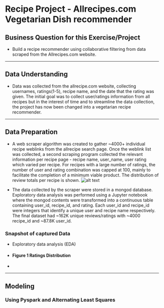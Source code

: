 # Recipe Project - Allrecipes.com Vegetarian Dish recommender
## Business Question for this Exercise/Project
* Build a recipe recommender using collaborative filtering from data scraped from the Allrecipes.com website.

---
## Data Understanding
* Data was collected from the allrecipe.com website, collecting usernames, ratings(1-5), recipe name, and the date that the rating was given.  The initial goal was to collect user/ratings information from all recipes but in the interest of time and to streamline the data collection, the project has now been changed into a vegetarian recipe recommender.  
---
## Data Preparation
* A web scraper algorithm was created to gather ~4000+ individual recipe weblinks from the allrecipe search page.  Once the weblink list was collected, a second scraping program collected the relevant information per recipe page - recipe name, user_name, user rating which varied per recipe.  For recipes with a large number of ratings, the number of user and rating combination was capped at 100, mainly to facilitate the completion of a minimum viable product. The distribution of review totals per recipe is shown. ![alt text](https://github.com/pineda-vv/allrecipe_recommender/blob/master/data/review_dist.png)

* The data collected by the scraper were stored in a mongod database.  Exploratory data analysis was performed using a Jupyter notebook where the mongod contents were transformed into a continuous table containing user_id, recipe_id, and rating.  Each user_id and recipe_id were integers that identify a unique user and recipe name respectively. The final dataset had ~162K unique reviews/ratings with ~4000 recipe_id and ~87.8K user_id.

### Snapshot of captured Data

* Exploratory data analysis (EDA)

* #### Figure 1 Ratings Distribution
*



---
## Modeling
### Using Pyspark and Alternating Least Squares
